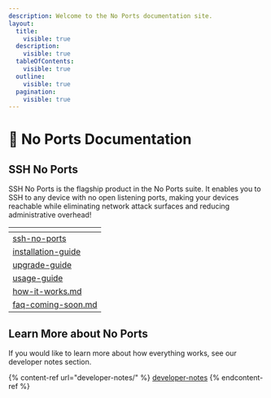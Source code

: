 ```yaml
---
description: Welcome to the No Ports documentation site.
layout:
  title:
    visible: true
  description:
    visible: true
  tableOfContents:
    visible: true
  outline:
    visible: true
  pagination:
    visible: true
---
```


# 🚫 No Ports Documentation

## SSH No Ports

SSH No Ports is the flagship product in the No Ports suite. It enables you to SSH to any device with no open listening ports, making your devices reachable while eliminating network attack surfaces and reducing administrative overhead!

<table data-view="cards"><thead><tr><th data-card-target data-type="content-ref"></th></tr></thead><tbody><tr><td><a href="ssh-no-ports/">ssh-no-ports</a></td></tr><tr><td><a href="ssh-no-ports/guides/installation-guide/">installation-guide</a></td></tr><tr><td><a href="ssh-no-ports/guides/upgrade-guide/">upgrade-guide</a></td></tr><tr><td><a href="ssh-no-ports/guides/usage-guide/">usage-guide</a></td></tr><tr><td><a href="ssh-no-ports/how-it-works.md">how-it-works.md</a></td></tr><tr><td><a href="ssh-no-ports/faq-coming-soon.md">faq-coming-soon.md</a></td></tr></tbody></table>

## Learn More about No Ports

If you would like to learn more about how everything works, see our developer notes section.

{% content-ref url="developer-notes/" %}
[developer-notes](developer-notes/)
{% endcontent-ref %}
